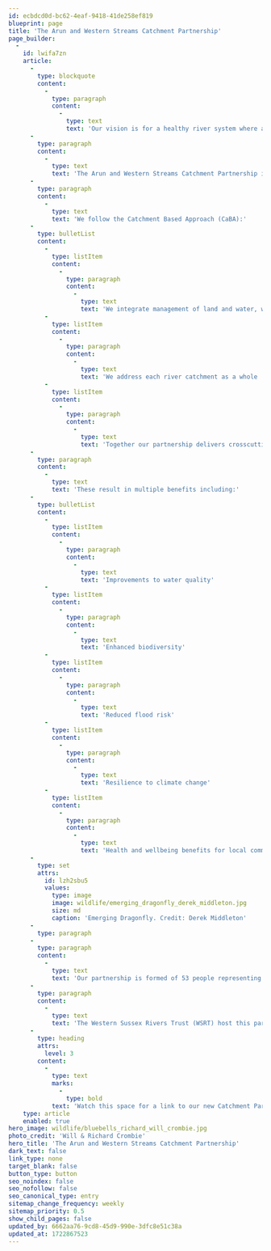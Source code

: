 ```yaml
---
id: ecbdcd0d-bc62-4eaf-9418-41de258ef819
blueprint: page
title: 'The Arun and Western Streams Catchment Partnership'
page_builder:
  -
    id: lwifa7zn
    article:
      -
        type: blockquote
        content:
          -
            type: paragraph
            content:
              -
                type: text
                text: 'Our vision is for a healthy river system where all interested sectors, groups or individuals may contribute towards restoring the natural environment to benefit people and wildlife now and in the future.'
      -
        type: paragraph
        content:
          -
            type: text
            text: 'The Arun and Western Streams Catchment Partnership is one of over 100 catchment partnerships across the country working  to improve the state of our rivers. '
      -
        type: paragraph
        content:
          -
            type: text
            text: 'We follow the Catchment Based Approach (CaBA):'
      -
        type: bulletList
        content:
          -
            type: listItem
            content:
              -
                type: paragraph
                content:
                  -
                    type: text
                    text: 'We integrate management of land and water, working across our riverscapes'
          -
            type: listItem
            content:
              -
                type: paragraph
                content:
                  -
                    type: text
                    text: 'We address each river catchment as a whole '
          -
            type: listItem
            content:
              -
                type: paragraph
                content:
                  -
                    type: text
                    text: 'Together our partnership delivers crosscutting practical interventions on the ground'
      -
        type: paragraph
        content:
          -
            type: text
            text: 'These result in multiple benefits including:'
      -
        type: bulletList
        content:
          -
            type: listItem
            content:
              -
                type: paragraph
                content:
                  -
                    type: text
                    text: 'Improvements to water quality'
          -
            type: listItem
            content:
              -
                type: paragraph
                content:
                  -
                    type: text
                    text: 'Enhanced biodiversity'
          -
            type: listItem
            content:
              -
                type: paragraph
                content:
                  -
                    type: text
                    text: 'Reduced flood risk'
          -
            type: listItem
            content:
              -
                type: paragraph
                content:
                  -
                    type: text
                    text: 'Resilience to climate change'
          -
            type: listItem
            content:
              -
                type: paragraph
                content:
                  -
                    type: text
                    text: 'Health and wellbeing benefits for local communities as they engage with and take ownership of their local river environment.'
      -
        type: set
        attrs:
          id: lzh2sbu5
          values:
            type: image
            image: wildlife/emerging_dragonfly_derek_middleton.jpg
            size: md
            caption: 'Emerging Dragonfly. Credit: Derek Middleton'
      -
        type: paragraph
      -
        type: paragraph
        content:
          -
            type: text
            text: 'Our partnership is formed of 53 people representing 33 organisations - Environmental NGOs, Water Companies, Local Authorities, Government Agencies, Landowners, Angling Clubs, Farmer Representative Bodies, Academia and Local Businesses.  '
      -
        type: paragraph
        content:
          -
            type: text
            text: 'The Western Sussex Rivers Trust (WSRT) host this partnership. '
      -
        type: heading
        attrs:
          level: 3
        content:
          -
            type: text
            marks:
              -
                type: bold
            text: 'Watch this space for a link to our new Catchment Partnership website!'
    type: article
    enabled: true
hero_image: wildlife/bluebells_richard_will_crombie.jpg
photo_credit: 'Will & Richard Crombie'
hero_title: 'The Arun and Western Streams Catchment Partnership'
dark_text: false
link_type: none
target_blank: false
button_type: button
seo_noindex: false
seo_nofollow: false
seo_canonical_type: entry
sitemap_change_frequency: weekly
sitemap_priority: 0.5
show_child_pages: false
updated_by: 6662aa76-9cd8-45d9-990e-3dfc8e51c38a
updated_at: 1722867523
---
```

